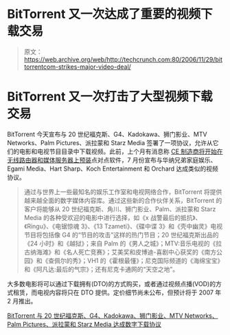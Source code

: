 # BitTorrent 又一次达成了重要的视频下载交易

> 原文：<https://web.archive.org/web/http://techcrunch.com:80/2006/11/29/bittorrentcom-strikes-major-video-deal/>

# BitTorrent 又一次打击了大型视频下载交易

BitTorrent 今天宣布与 20 世纪福克斯、G4、Kadokawa、狮门影业、MTV Networks、Palm Pictures、派拉蒙和 Starz Media 签署了一项协议，允许从它们的电影和电视节目目录中下载视频。此前，上个月有消息称 [CE 制造商将开始在无线路由器和媒体服务器上预装](https://web.archive.org/web/20210228071120/http://crunchgear.com/2006/10/23/bittorrent-to-pre-install-software-on-electronics/)点对点软件，7 月份宣布与华纳兄弟家庭娱乐、Egami Media、Hart Sharp、Koch Entertainment 和 Orchard 达成类似的视频协议。

> 通过与世界上一些最知名的娱乐工作室和电视网络合作，BitTorrent 将提供越来越全面的数字媒体内容库。通过这些新的合作伙伴关系，BitTorrent 的客户将能够从 20 世纪福克斯、角川、狮门影业、Palm、派拉蒙和 Starz Media 的各种受欢迎的电影中进行选择，如《x 战警最后的抵抗》、《Ringu》、《电锯惊魂 3》、《13 Tzameti》、《碟中谍 3》和《壳中幽灵》电视节目将包括像 G4 的“节目的攻击”这样的热门节目；20 世纪福克斯出品的《24 小时》和《越狱》；来自 Palm 的《男人之城》；MTV:音乐电视的《拉古纳海滩》和《名人死亡竞赛》；艾美奖和皮博迪-喜剧中心获奖的《南方公园》和《查佩尔的秀》；VH1 的《霍根最懂》；尼克国际频道的《海绵宝宝》和《阿凡达:最后的气宗》；还有尼克卡通网的“天空之地”。

大多数电影将可以通过下载拥有(DTO)的方式购买，或者通过视频点播(VOD)的方式租赁，而电视内容将只在 DTO 提供。定价细节尚未公布，但预计将于 2007 年 2 月推出。

[BitTorrent 与 20 世纪福克斯、G4、Kadokawa、狮门影业、MTV Networks、Palm Pictures、派拉蒙和 Starz Media 达成数字下载协议](https://web.archive.org/web/20210228071120/http://www.bittorrent.com/2006-11-29-Digital-Download-Deals.html)